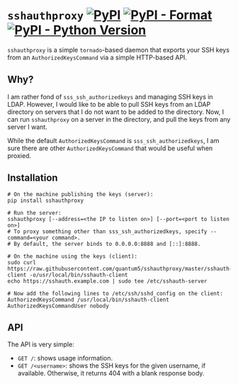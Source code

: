 # `sshauthproxy` [![PyPI](https://img.shields.io/pypi/v/sshauthproxy.svg)](https://pypi.org/project/sshauthproxy/) [![PyPI - Format](https://img.shields.io/pypi/format/sshauthproxy.svg)](https://pypi.org/project/sshauthproxy/) [![PyPI - Python Version](https://img.shields.io/pypi/pyversions/sshauthproxy.svg)](https://pypi.org/project/sshauthproxy/)

`sshauthproxy` is a simple `tornado`-based daemon that exports your SSH keys
from an `AuthorizedKeysCommand` via a simple HTTP-based API.

## Why?

I am rather fond of `sss_ssh_authorizedkeys` and managing SSH keys in LDAP.
However, I would like to be able to pull SSH keys from an LDAP directory on
servers that I do not want to be added to the directory. Now, I can run
`sshauthproxy` on a server in the directory, and pull the keys from any server
I want.

While the default `AuthorizedKeysCommand` is `sss_ssh_authorizedkeys`, I am
sure there are other `AuthorizedKeysCommand` that would be useful when proxied.

## Installation

```
# On the machine publishing the keys (server):
pip install sshauthproxy

# Run the server:
sshauthproxy [--address=<the IP to listen on>] [--port=<port to listen on>]
# To proxy something other than sss_ssh_authorizedkeys, specify --command=<your command>.
# By default, the server binds to 0.0.0.0:8888 and [::]:8888.

# On the machine using the keys (client):
sudo curl https://raw.githubusercontent.com/quantum5/sshauthproxy/master/sshauth-client -o/usr/local/bin/sshauth-client
echo https://sshauth.example.com | sudo tee /etc/sshauth-server

# Now add the following lines to /etc/ssh/sshd_config on the client:
AuthorizedKeysCommand /usr/local/bin/sshauth-client
AuthorizedKeysCommandUser nobody
```

## API

The API is very simple:

* `GET /`: shows usage information.
* `GET /<username>`: shows the SSH keys for the given username, if available.
  Otherwise, it returns 404 with a blank response body.
